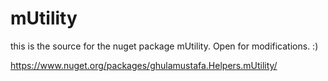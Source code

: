 # mUtility
this is the source for the nuget package mUtility. Open for modifications. :)

https://www.nuget.org/packages/ghulamustafa.Helpers.mUtility/
